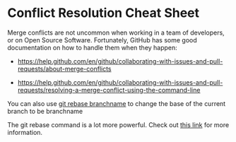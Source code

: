 # Conflict Resolution Cheat Sheet

Merge conflicts are not uncommon when working in a team of developers, or on Open Source Software. Fortunately, GitHub has some good documentation on how to handle them when they happen:

- <https://help.github.com/en/github/collaborating-with-issues-and-pull-requests/about-merge-conflicts>

- <https://help.github.com/en/github/collaborating-with-issues-and-pull-requests/resolving-a-merge-conflict-using-the-command-line>

You can also use [git rebase branchname](https://git-scm.com/book/en/v2/Git-Branching-Rebasing) to change the base of the current branch to be branchname

The git rebase command is a lot more powerful.  Check out [this link](https://git-scm.com/book/en/v2/Git-Tools-Rewriting-History) for more information.
